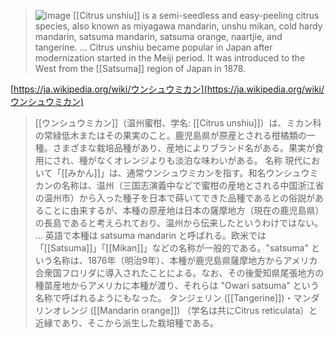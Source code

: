 
> ![image](https://gyazo.com/1490a1c3bf6ccb60150bad33856b4307/thumb/1000)
> [[Citrus unshiu]] is a semi-seedless and easy-peeling citrus species, also known as miyagawa mandarin, unshu mikan, cold hardy mandarin, satsuma mandarin, satsuma orange, naartjie, and tangerine.
>  ... Citrus unshiu became popular in Japan after modernization started in the Meiji period. It was introduced to the West from the [[Satsuma]] region of Japan in 1878.

[https://ja.wikipedia.org/wiki/ウンシュウミカン](https://ja.wikipedia.org/wiki/ウンシュウミカン)
> [[ウンシュウミカン]]（温州蜜柑、学名: [[Citrus unshiu]]）は、ミカン科の常緑低木またはその果実のこと。鹿児島県が原産とされる柑橘類の一種。さまざまな栽培品種があり、産地によりブランド名がある。果実が食用にされ、種がなくオレンジよりも淡泊な味わいがある。
>  名称
>  現代において「[[みかん]]」は、通常ウンシュウミカンを指す。和名ウンシュウミカンの名称は、温州（三国志演義中などで蜜柑の産地とされる中国浙江省の温州市）から入った種子を日本で蒔いてできた品種であるとの俗説があることに由来するが、本種の原産地は日本の薩摩地方（現在の鹿児島県）の長島であると考えられており、温州から伝来したというわけではない。
> ...
>  英語で本種は satsuma mandarin と呼ばれる。欧米では「[[Satsuma]]」「[[Mikan]]」などの名称が一般的である。"satsuma" という名称は、1876年（明治9年）、本種が鹿児島県薩摩地方からアメリカ合衆国フロリダに導入されたことによる。なお、その後愛知県尾張地方の種苗産地からアメリカに本種が渡り、それらは "Owari satsuma" という名称で呼ばれるようにもなった。
>  タンジェリン ([[Tangerine]])・マンダリンオレンジ ([[Mandarin orange]]) （学名は共にCitrus reticulata）と近縁であり、そこから派生した栽培種である。
